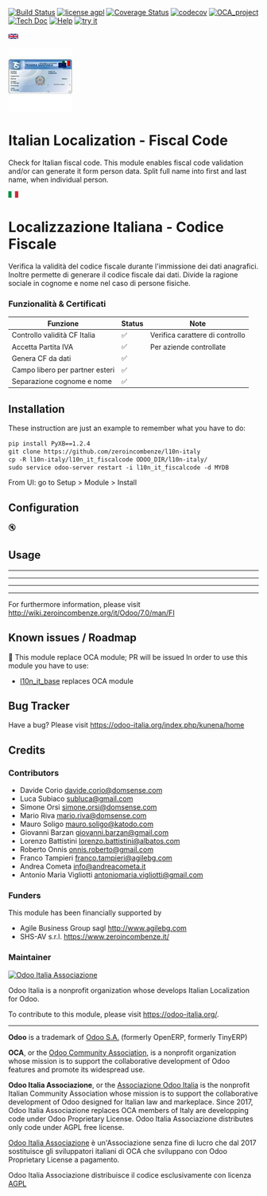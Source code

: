 [![Build Status](https://travis-ci.org/Odoo-Italia-Associazione/l10n-italy.svg?branch=7.0)](https://travis-ci.org/Odoo-Italia-Associazione/l10n-italy)
[![license agpl](https://img.shields.io/badge/licence-AGPL--3-blue.svg)](http://www.gnu.org/licenses/agpl-3.0.html)
[![Coverage Status](https://coveralls.io/repos/github/Odoo-Italia-Associazione/l10n-italy/badge.svg?branch=7.0)](https://coveralls.io/github/Odoo-Italia-Associazione/l10n-italy?branch=7.0)
[![codecov](https://codecov.io/gh/Odoo-Italia-Associazione/l10n-italy/branch/7.0/graph/badge.svg)](https://codecov.io/gh/Odoo-Italia-Associazione/l10n-italy/branch/7.0)
[![OCA_project](http://www.zeroincombenze.it/wp-content/uploads/ci-ct/prd/button-oca-7.svg)](https://github.com/OCA/l10n-italy/tree/7.0)
[![Tech Doc](http://www.zeroincombenze.it/wp-content/uploads/ci-ct/prd/button-docs-7.svg)](http://wiki.zeroincombenze.org/en/Odoo/7.0/dev)
[![Help](http://www.zeroincombenze.it/wp-content/uploads/ci-ct/prd/button-help-7.svg)](http://wiki.zeroincombenze.org/en/Odoo/7.0/man/FI)
[![try it](http://www.zeroincombenze.it/wp-content/uploads/ci-ct/prd/button-try-it-7.svg)](http://erp7.zeroincombenze.it)


[![en](https://github.com/zeroincombenze/grymb/blob/master/flags/en_US.png)](https://www.facebook.com/groups/openerp.italia/)

[![icon](static/src/img/icon.png)](https://travis-ci.org/zeroincombenze)

Italian Localization - Fiscal Code
==================================

Check for Italian fiscal code. This module enables fiscal code validation
and/or can generate it form person data.
Split full name into first and last name, when individual person.



[![it](https://github.com/zeroincombenze/grymb/blob/master/flags/it_IT.png)](https://www.facebook.com/groups/openerp.italia/)

Localizzazione Italiana - Codice Fiscale
========================================

Verifica la validità del codice fiscale durante l'immissione dei dati anagrafici.
Inoltre permette di generare il codice fiscale dai dati.
Divide la ragione sociale in cognome e nome nel caso di persone fisiche.


### Funzionalità & Certificati

Funzione | Status | Note
--- | --- | ---
Controllo validità CF Italia | :white_check_mark: | Verifica carattere di controllo
Accetta Partita IVA | :white_check_mark: | Per aziende controllate
Genera CF da dati | :white_check_mark: |
Campo libero per partner esteri | :white_check_mark: |
Separazione cognome e nome | :white_check_mark:  |


Installation
------------

These instruction are just an example to remember what you have to do:

    pip install PyXB==1.2.4
    git clone https://github.com/zeroincombenze/l10n-italy
    cp -R l10n-italy/l10n_it_fiscalcode ODOO_DIR/l10n-italy/
    sudo service odoo-server restart -i l10n_it_fiscalcode -d MYDB

From UI: go to Setup > Module > Install


Configuration
-------------

:mute:


Usage
-----

-----

-----

-----

-----

For furthermore information, please visit http://wiki.zeroincombenze.org/it/Odoo/7.0/man/FI


Known issues / Roadmap
----------------------

:ticket: This module replace OCA module; PR will be issued
In order to use this module you have to use:

* [l10n_it_base](l10n_it_base/) replaces OCA module


Bug Tracker
-----------

Have a bug? Please visit https://odoo-italia.org/index.php/kunena/home

Credits
-------

### Contributors

* Davide Corio <davide.corio@domsense.com>
* Luca Subiaco <subluca@gmail.com>
* Simone Orsi <simone.orsi@domsense.com>
* Mario Riva <mario.riva@domsense.com>
* Mauro Soligo <mauro.soligo@katodo.com>
* Giovanni Barzan <giovanni.barzan@gmail.com>
* Lorenzo Battistini <lorenzo.battistini@albatos.com>
* Roberto Onnis <onnis.roberto@gmail.com>
* Franco Tampieri <franco.tampieri@agilebg.com>
* Andrea Cometa <info@andreacometa.it>
* Antonio Maria Vigliotti <antoniomaria.vigliotti@gmail.com>

### Funders

This module has been financially supported by

* Agile Business Group sagl <http://www.agilebg.com>
* SHS-AV s.r.l. <https://www.zeroincombenze.it/>

### Maintainer

[![Odoo Italia Associazione](https://www.odoo-italia.org/images/Immagini/Odoo%20Italia%20-%20126x56.png)](https://odoo-italia.org)

Odoo Italia is a nonprofit organization whose develops Italian Localization for
Odoo.

To contribute to this module, please visit <https://odoo-italia.org/>.


[//]: # (copyright)

----

**Odoo** is a trademark of [Odoo S.A.](https://www.odoo.com/) (formerly OpenERP, formerly TinyERP)

**OCA**, or the [Odoo Community Association](http://odoo-community.org/), is a nonprofit organization whose
mission is to support the collaborative development of Odoo features and
promote its widespread use.

**Odoo Italia Associazione**, or the [Associazione Odoo Italia](https://www.odoo-italia.org/)
is the nonprofit Italian Community Association whose mission
is to support the collaborative development of Odoo designed for Italian law and markeplace.
Since 2017, Odoo Italia Associazione replaces OCA members of Italy are developping code under Odoo Proprietary License.
Odoo Italia Associazione distributes only code under AGPL free license.

[Odoo Italia Associazione](https://www.odoo-italia.org/) è un'Associazione senza fine di lucro
che dal 2017 sostituisce gli sviluppatori italiani di OCA che sviluppano
con Odoo Proprietary License a pagamento.

Odoo Italia Associazione distribuisce il codice esclusivamente con licenza [AGPL](http://www.gnu.org/licenses/agpl-3.0.html)

[//]: # (end copyright)

[//]: # (addons)

[//]: # (end addons)

